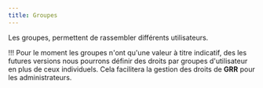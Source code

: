 ```yaml
---
title: Groupes
---
```


Les groupes, permettent de rassembler différents utilisateurs.

!!! Pour le moment les groupes n'ont qu'une valeur à titre indicatif, des les futures versions nous pourrons définir des droits par groupes d'utilisateur en plus de ceux individuels. Cela facilitera la gestion des droits de **GRR** pour les administrateurs.